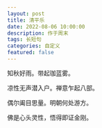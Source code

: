 ```yaml
---
layout: post
title: 清平乐
date: 2022-08-06 10:00:00
description: 作于周末
tags: 长短句
categories: 自定义
featured: false
---
```


知秋好雨。带起珈蓝雾。

凉性无声潜入户。禅意乍起八部。

偶尔阖目思量。明朝何处游方。

佛是心头灵性，悟得即证金刚。